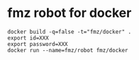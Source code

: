 # fmz robot for docker
```
docker build -q=false -t="fmz/docker" .
export id=XXX
export password=XXX
docker run --name=fmz/robot fmz/docker
```
